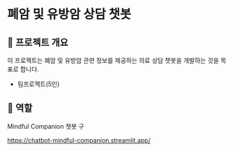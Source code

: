 # 폐암 및 유방암 상담 챗봇

## 📌 프로젝트 개요
이 프로젝트는 폐암 및 유방암 관련 정보를 제공하는 의료 상담 챗봇을 개발하는 것을 목표로 합니다.
- 팀프로젝트(5인)

## 📝 역할
Mindful Companion 챗봇 구

https://chatbot-mindful-companion.streamlit.app/
